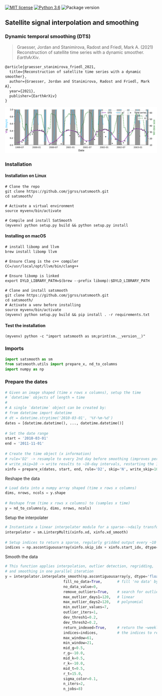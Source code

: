 [](#mit-license)[](#python-3.6)[](#package-version)

[![MIT license](https://img.shields.io/badge/License-MIT-black.svg)](https://lbesson.mit-license.org/)
[![Python 3.6](https://img.shields.io/badge/python-3.6-black.svg)](https://www.python.org/downloads/release/python-360/)
![Package version](https://img.shields.io/badge/version-1.5.15-blue.svg?cacheSeconds=2592000)

Satellite signal interpolation and smoothing
---

### Dynamic temporal smoothing (DTS)

> Graesser, Jordan and Stanimirova, Radost and Friedl, Mark A. (2021) Reconstruction of satellite time series with a dynamic smoother. _EarthArXiv_.

```text
@article{graesser_stanimirova_friedl_2021,
  title={Reconstruction of satellite time series with a dynamic smoother},
  author={Graesser, Jordan and Stanimirova, Radost and Friedl, Mark A},
  year={2021},
  publisher={EarthArXiv}
}
```

![](data/param_diagram.png)

### Installation

#### Installation on Linux

```commandline
# Clone the repo
git clone https://github.com/jgrss/satsmooth.git
cd satsmooth/

# Activate a virtual environment
source myvenv/bin/activate

# Compile and install SatSmooth
(myvenv) python setup.py build && python setup.py install
```

#### Installing on macOS
```commandline
# install libomp and llvm
brew install libomp llvm

# Ensure Clang is the c++ compiler
CC=/usr/local/opt/llvm/bin/clang++

# Ensure libomp is linked
export DYLD_LIBRARY_PATH=$(brew --prefix libomp):$DYLD_LIBRARY_PATH

# Clone and install satsmooth
git clone https://github.com/jgrss/satsmooth.git
cd satsmooth/
# Activate a venv before installing
source myvenv/bin/activate
(myvenv) python setup.py build && pip install . -r requirements.txt
```

#### Test the installation

```commandline
(myvenv) python -c "import satsmooth as sm;print(sm.__version__)"
```

### Imports

```python
import satsmooth as sm
from satsmooth.utils import prepare_x, nd_to_columns
import numpy as np
```

### Prepare the dates 

```python
# Given an image shaped (time x rows x columns), setup the time 
# `datetime` objects of length = time 
# 
# A single `datetime` object can be created by:
# from datetime import datetime
# dt = datetime.strptime('2010-03-01', '%Y-%m-%d')
dates = [datetime.datetime(), ..., datetime.datetime()]

# Set the date range
start = '2010-03-01'
end = '2011-11-01'

# Create the time object (x information)
# rule='D2' -> resample to every 2nd day before smoothing (improves performance over daily sampling)
# write_skip=10 -> write results to ~10-day intervals, restarting the 1st of each month
xinfo = prepare_x(dates, start, end, rule='D2', skip='N', write_skip=10)
```

Reshape the data

```python
# Load data into a numpy array shaped (time x rows x columns)
dims, nrows, ncols = y.shape

# Reshape from (time x rows x columns) to (samples x time)
y = nd_to_columns(y, dims, nrows, ncols)
```

Setup the interpolater

```python
# Instantiate a linear interpolater module for a sparse-->daily transform
interpolator = sm.LinterpMulti(xinfo.xd, xinfo.xd_smooth)

# Setup indices to return a sparse, regularly gridded output every ~10 days
indices = np.ascontiguousarray(xinfo.skip_idx + xinfo.start_idx, dtype='uint64')
```

Smooth the data

```python
# This function applies interpolation, outlier detection, regridding, 
# and smoothing in one parallel iteration
y = interpolator.interpolate_smooth(np.ascontiguousarray(y, dtype='float64'),
                           fill_no_data=True,       # fill 'no data' by linear interpolation
                           no_data_value=0,
                           remove_outliers=True,    # search for outliers first
                           max_outlier_days1=120,   # linear
                           max_outlier_days2=120,   # polynomial
                           min_outlier_values=7,
                           outlier_iters=1,
                           dev_thresh1=0.2,
                           dev_thresh2=0.2,
                           return_indexed=True,     # return the ~weekly data rather than daily
                           indices=indices,         # the indices to return
                           max_window=61,
                           min_window=21,
                           mid_g=0.5, 
                           r_g=-10.0, 
                           mid_k=0.5,
                           r_k=-10.0,
                           mid_t=0.5,
                           r_t=15.0,
                           sigma_color=0.1,
                           n_iters=2,
                           n_jobs=8)
```
